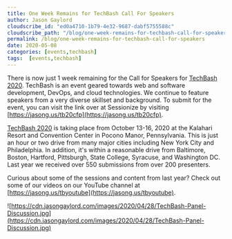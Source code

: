 ```yaml
---
title: One Week Remains for TechBash Call For Speakers
author: Jason Gaylord
cloudscribe_id: "ed0a4710-1b79-4e32-9687-dabf5755588c"
cloudscribe_path: "/blog/one-week-remains-for-techbash-call-for-speakers"
permalink: /blog/one-week-remains-for-techbash-call-for-speakers
date: 2020-05-08
categories: [events,techbash]
tags:  [events,techbash]
---
```


There is now just 1 week remaining for the Call for Speakers for [TechBash 2020](http://jasong.us/tb). TechBash is an event geared towards web and software development, DevOps, and cloud technologies. We continue to feature speakers from a very diverse skillset and background. To submit for the event, you can visit the link over at Sessionize by visiting [https://jasong.us/tb20cfp](https://jasong.us/tb20cfp). 

[TechBash 2020](http://jasong.us/tb) is taking place from October 13-16, 2020 at the Kalahari Resort and Convention Center in Pocono Manor, Pennsylvania. This is just an hour or two drive from many major cities including New York City and Philadelphia. In addition, it's within a reasonable drive from Baltimore, Boston, Hartford, Pittsburgh, State College, Syracuse, and Washington DC. Last year we received over 550 submissions from over 200 presenters. 

Curious about some of the sessions and content from last year? Check out some of our videos on our YouTube channel at [https://jasong.us/tbyoutube](https://jasong.us/tbyoutube).

![https://cdn.jasongaylord.com/images/2020/04/28/TechBash-Panel-Discussion.jpg](https://cdn.jasongaylord.com/images/2020/04/28/TechBash-Panel-Discussion.jpg)